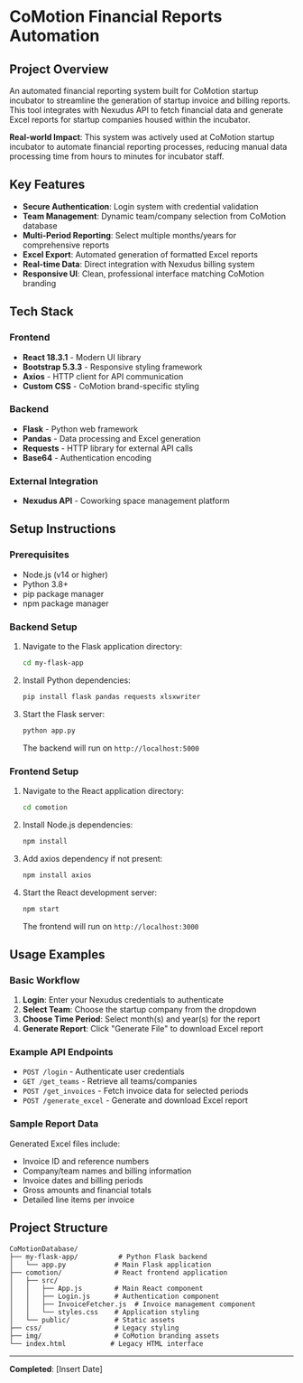 # CoMotion Financial Reports Automation

## Project Overview

An automated financial reporting system built for CoMotion startup incubator to streamline the generation of startup invoice and billing reports. This tool integrates with Nexudus API to fetch financial data and generate Excel reports for startup companies housed within the incubator.

**Real-world Impact**: This system was actively used at CoMotion startup incubator to automate financial reporting processes, reducing manual data processing time from hours to minutes for incubator staff.

## Key Features

- **Secure Authentication**: Login system with credential validation
- **Team Management**: Dynamic team/company selection from CoMotion database
- **Multi-Period Reporting**: Select multiple months/years for comprehensive reports
- **Excel Export**: Automated generation of formatted Excel reports
- **Real-time Data**: Direct integration with Nexudus billing system
- **Responsive UI**: Clean, professional interface matching CoMotion branding

## Tech Stack

### Frontend
- **React 18.3.1** - Modern UI library
- **Bootstrap 5.3.3** - Responsive styling framework
- **Axios** - HTTP client for API communication
- **Custom CSS** - CoMotion brand-specific styling

### Backend
- **Flask** - Python web framework
- **Pandas** - Data processing and Excel generation
- **Requests** - HTTP library for external API calls
- **Base64** - Authentication encoding

### External Integration
- **Nexudus API** - Coworking space management platform

## Setup Instructions

### Prerequisites
- Node.js (v14 or higher)
- Python 3.8+
- pip package manager
- npm package manager

### Backend Setup
1. Navigate to the Flask application directory:
   ```bash
   cd my-flask-app
   ```

2. Install Python dependencies:
   ```bash
   pip install flask pandas requests xlsxwriter
   ```

3. Start the Flask server:
   ```bash
   python app.py
   ```
   The backend will run on `http://localhost:5000`

### Frontend Setup
1. Navigate to the React application directory:
   ```bash
   cd comotion
   ```

2. Install Node.js dependencies:
   ```bash
   npm install
   ```

3. Add axios dependency if not present:
   ```bash
   npm install axios
   ```

4. Start the React development server:
   ```bash
   npm start
   ```
   The frontend will run on `http://localhost:3000`

## Usage Examples

### Basic Workflow
1. **Login**: Enter your Nexudus credentials to authenticate
2. **Select Team**: Choose the startup company from the dropdown
3. **Choose Time Period**: Select month(s) and year(s) for the report
4. **Generate Report**: Click "Generate File" to download Excel report

### Example API Endpoints
- `POST /login` - Authenticate user credentials
- `GET /get_teams` - Retrieve all teams/companies
- `POST /get_invoices` - Fetch invoice data for selected periods
- `POST /generate_excel` - Generate and download Excel report

### Sample Report Data
Generated Excel files include:
- Invoice ID and reference numbers
- Company/team names and billing information
- Invoice dates and billing periods
- Gross amounts and financial totals
- Detailed line items per invoice

## Project Structure
```
CoMotionDatabase/
├── my-flask-app/          # Python Flask backend
│   └── app.py            # Main Flask application
├── comotion/             # React frontend application
│   ├── src/
│   │   ├── App.js        # Main React component
│   │   ├── Login.js      # Authentication component
│   │   ├── InvoiceFetcher.js  # Invoice management component
│   │   └── styles.css    # Application styling
│   └── public/           # Static assets
├── css/                  # Legacy styling
├── img/                  # CoMotion branding assets
└── index.html           # Legacy HTML interface
```

---
**Completed**: [Insert Date]